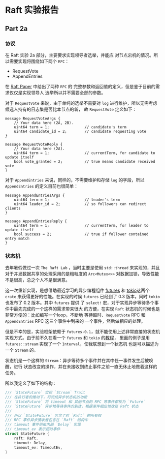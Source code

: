 # Raft 实验报告
## Part 2a
### 协议
在 Raft 实验 2a 部分，主要要求实现领导者选举，并能应
对节点宕机的情况。所以需要实现将围绕如下两个 `RPC`：

- RequestVote
- AppendEntries

在 [Raft Paper][Raft Paper] 中给出了两种 `RPC` 的
完整参数和返回值的定义，但是鉴于目前的需求仅仅是实现领导人
选举所以并不需要全部的参数。

[Raft Paper]:https://github.com/maemual/raft-zh_cn/blob/master/raft-zh_cn.md

对于 `RequestVote` 来说，由于单纯的选举不需要对 `log` 
进行维护，所以无需考虑候选人持有的日志集是否比本节点的新，
故 `RequestVote` 定义如下：

```
message RequestVoteArgs {
    // Your data here (2A, 2B).
    uint64 term = 1;                // candidate's term
    uint64 candidate_id = 2;        // candidate requesting vote
}

message RequestVoteReply {
    // Your data here (2A).
    uint64 term = 1;                // currentTerm, for candidate to update itself
    bool vote_granted = 2;          // true means candidate received vote
}
```

对于 `AppendEntries` 来说，同样的，不需要维护和存储 `log`
的字段，所以 `AppendEntries` 的定义目前也很简单：

```
message AppendEntriesArgs {
    uint64 term = 1;                // leader's term
    uint64 leader_id = 2;           // so followers can redirect clients
}

message AppendEntriesReply {
    uint64 term = 1;                // currentTerm, for leader to update itself
    bool success = 2;               // true if follower contained entry match
}
```

### 状态机
去年暑假做过一次 `The Raft Lab` ，当时主要是使用 `std::thread`
来实现的，并且对于并发数据共享的处理采用的是粗粒度的 `Arc<Mutex<>>`
对数据加锁，导致性能不是很高，总之个人不是很满意。

这一次重新实现，是想借助最近学习的异步编程组件 [futures][futures] 和
[tokio][tokio]这两个 `crate` 来获得更好的性能。在实现的时候 `futures`
已经到了 0.3 版本，同时 `tokio` 也发布了 0.2 版本。其中 `futures` 提供
了 `select!` 宏，对于实现异步等待多个事件中最先完成的一个这样的需求带来很大
的方便，在实现 `Raft` 状态机的时候也是非常方便的：比如编写一个loop，不断地
等待超时、`RequestVote` RPC 和 `AppendEntries` RPC 这三个事件中到来的
一个事件，然后做相应的处理。

[tokio]:https://docs.rs/tokio/0.1.22/tokio/index.html
[futures]:https://docs.rs/futures/0.1.29/futures/

但是不幸的是，实验框架依赖于 `futures-0.1`，就不能使用上述非常直接的状态机
实现方式。由于前不久在看一个 `futures` 和 `tokio` 的[教程][futures_tutorial]，
里面的例子是用 `futures::stream` 实现了一个 `Interval`，使我联想到一个状态机
也是可以描述为一个 `Stream` 的。

[futures_tutorial]:https://rust.cc/article?id=2d7447ab-f1b7-4f24-95c8-13c216c56974

状态机是一个这样的 `Stream`：异步等待多个事件并在其中任一事件发生后被唤醒，进行
状态改变的操作，并在未接收到终止事件之前一直无休止地做着这样的任务。

所以我定义了如下的结构：

```Rust
/// `StateFuture` 实现 `Stream` Trait
/// 在执行者的推动下，将完成异步状态机的功能
/// `StateFuture` 将 timeout 和 其他节点的 RPC 等事件都视为 `Future`
/// `StateFuture` 异步地等待事件的到达，根据事件相应地改变 Raft 状态
///
/// 所以 `StateFuture` 包含了对 `Raft` 的所有权
/// RPC 事件异步接收者包含在 `Raft` 结构中
/// timeout 事件则由内部 `Delay` 实现
/// timeout_ev 表示超时事件
struct StateFuture {
    raft: Raft,
    timeout: Delay,
    timeout_ev: TimeoutEv,
}
```

